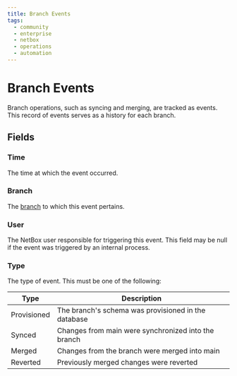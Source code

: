 ```yaml
---
title: Branch Events
tags:
  - community
  - enterprise
  - netbox
  - operations
  - automation
---
```


# Branch Events

Branch operations, such as syncing and merging, are tracked as events. This record of events serves as a history for each branch.

## Fields

### Time

The time at which the event occurred.

### Branch

The [branch](./branch.md) to which this event pertains.

### User

The NetBox user responsible for triggering this event. This field may be null if the event was triggered by an internal process.

### Type

The type of event. This must be one of the following:

| Type        | Description                                         |
|-------------|-----------------------------------------------------|
| Provisioned | The branch's schema was provisioned in the database |
| Synced      | Changes from main were synchronized into the branch |
| Merged      | Changes from the branch were merged into main       |
| Reverted    | Previously merged changes were reverted             |
